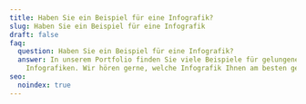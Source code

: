 ```yaml
---
title: Haben Sie ein Beispiel für eine Infografik?
slug: Haben Sie ein Beispiel für eine Infografik
draft: false
faq:
  question: Haben Sie ein Beispiel für eine Infografik?
  answer: In unserem Portfolio finden Sie viele Beispiele für gelungene
    Infografiken. Wir hören gerne, welche Infografik Ihnen am besten gefällt.
seo:
  noindex: true
---
```

